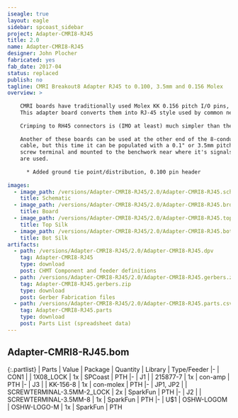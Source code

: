 ```yaml
---
iseagle: true
layout: eagle
sidebar: spcoast_sidebar
project: Adapter-CMRI8-RJ45
title: 2.0
name: Adapter-CMRI8-RJ45
designer: John Plocher
fabricated: yes
fab_date: 2017-04
status: replaced
publish: no
tagline: CMRI Breakout8 Adapter RJ45 to 0.100, 3.5mm and 0.156 Molex
overview: >
    
    CMRI boards have traditionally used Molex KK 0.156 pitch I/O pins, which required crimping matching connectors onto layout wiring.
    This adapter board converts them into RJ-45 style used by common network cables.
    
    Crimping to RH45 connectors is (IMO at least) much simpler than the alternative.
    
    Another of these boards can be used at the other end of the 8-conductor
    cable, but this time it can be populated with a 0.1" or 3.5mm pitch
    screw terminal and mounted to the benchwork near where it's signals
    are used.
    
      * Added ground tie point/distribution, 0.100 pin header
    
images:
  - image_path: /versions/Adapter-CMRI8-RJ45/2.0/Adapter-CMRI8-RJ45.sch.png
    title: Schematic
  - image_path: /versions/Adapter-CMRI8-RJ45/2.0/Adapter-CMRI8-RJ45.brd.png
    title: Board
  - image_path: /versions/Adapter-CMRI8-RJ45/2.0/Adapter-CMRI8-RJ45.top.brd.png
    title: Top Silk
  - image_path: /versions/Adapter-CMRI8-RJ45/2.0/Adapter-CMRI8-RJ45.bot.brd.png
    title: Bot Silk
artifacts:
  - path: /versions/Adapter-CMRI8-RJ45/2.0/Adapter-CMRI8-RJ45.dpv
    tag: Adapter-CMRI8-RJ45
    type: download
    post: CHMT Component and feeder definitions
  - path: /versions/Adapter-CMRI8-RJ45/2.0/Adapter-CMRI8-RJ45.gerbers.zip
    tag: Adapter-CMRI8-RJ45.gerbers.zip
    type: download
    post: Gerber Fabrication files
  - path: /versions/Adapter-CMRI8-RJ45/2.0/Adapter-CMRI8-RJ45.parts.csv
    tag: Adapter-CMRI8-RJ45.parts
    type: download
    post: Parts List (spreadsheet data)
---
```


## Adapter-CMRI8-RJ45.bom

{:.partlist}
| Parts | Value | Package | Quantity | Library | Type/Feeder
|-
| CON1 |  | 1X08_LOCK | 1x | SPCoast | PTH
|-
| J1 |  | 215877-7 | 1x | con-amp | PTH
|-
| J3 |  | KK-156-8 | 1x | con-molex | PTH
|-
| JP1, JP2 |  | SCREWTERMINAL-3.5MM-2_LOCK | 2x | SparkFun | PTH
|-
| J2 |  | SCREWTERMINAL-3.5MM-8 | 1x | SparkFun | PTH
|-
| U$1 | OSHW-LOGOM | OSHW-LOGO-M | 1x | SparkFun | PTH
